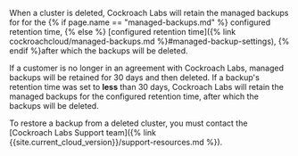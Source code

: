 When a cluster is deleted, Cockroach Labs will retain the managed backups for for the {% if page.name == "managed-backups.md" %} configured retention time, {% else %} [configured retention time]({% link cockroachcloud/managed-backups.md %}#managed-backup-settings), {% endif %}after which the backups will be deleted.

If a customer is no longer in an agreement with Cockroach Labs, managed backups will be retained for 30 days and then deleted. If a backup's retention time was set to **less** than 30 days, Cockroach Labs will retain the managed backups for the configured retention time, after which the backups will be deleted.

To restore a backup from a deleted cluster, you must contact the [Cockroach Labs Support team]({% link {{site.current_cloud_version}}/support-resources.md %}).